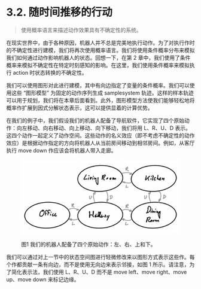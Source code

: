 # 3.2. 随时间推移的行动

> 使用概率语言来描述动作效果具有不确定性的系统。

在现实世界中，由于各种原因，机器人并不总是完美地执行动作。为了对执行作时的不确定性进行建模，我们将再次使用概率语言。我们将使用条件概率分布来模拟我们如何通过动作影响机器人的状态。回想一下，在第 2 章中，我们使用了条件概率来模拟不确定性在特定时刻感知的影响。在这里，我们使用条件概率来模拟执行 action 时状态转换的不确定性。

我们可以使用图形对此进行建模，其中有向边指定了变量的条件概率。我们可以使用这些 “图形模型” 为固定的动作序列生成 samplesystem 轨迹。这样的样本轨迹可以用于规划，我们将在本章后面看到。此外，图形模型方法使我们能够轻松地将概率作扩展到因式分解状态表示，这可以提供显着的计算优势。

在我们的例子中，我们假设我们的机器人配备了导航软件，它实现了四个原始动作：向左移动、向右移动、向上移动、向下移动，我们将用 L、R、U、D 表示。这四个动作一起定义了动作空间。这些动作的名义效应（即不考虑不确定性的动作效应）是根据动作指定的方向将机器人从当前房间移动到相邻房间。例如，从客厅执行 move down 作应该会将机器人带入走廊。

<figure><img src="../../.gitbook/assets/image (1) (1) (1) (1).png" alt=""><figcaption><p>图1 我们的机器人配备了四个原始动作：左、右、上和下。</p></figcaption></figure>

我们可以通过对上一节中的状态空间图进行轻微修改来以图形方式表示这些作。每个作都贡献一条有向边，而不是使用无向边来表示邻接，如图 1 所示。请注意，为了简化表示法，我们使用 L、R、U、D 而不是 move left、move right、move up、move down 来标记边缘。
